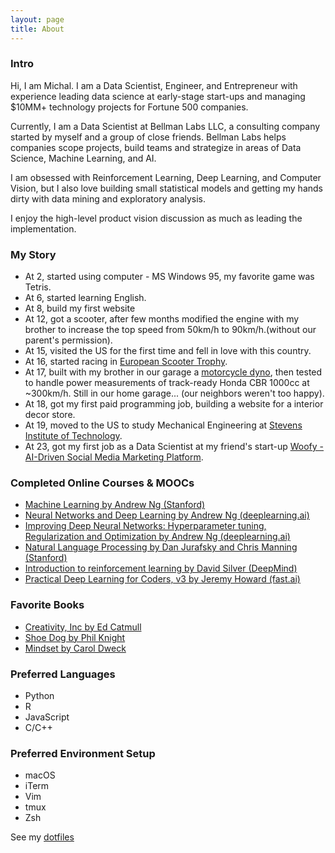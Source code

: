 ```yaml
---
layout: page
title: About
---
```


### Intro
Hi, I am Michal. I am a Data Scientist, Engineer, and Entrepreneur with experience leading data science at early-stage start-ups and managing $10MM+ technology projects for Fortune 500 companies.

Currently, I am a Data Scientist at Bellman Labs LLC, a consulting company started by myself and a group of close friends. Bellman Labs helps companies scope projects, build teams and strategize in areas of Data Science, Machine Learning, and AI.

I am obsessed with Reinforcement Learning, Deep Learning, and Computer Vision, but I also love building small statistical models and getting my hands dirty with data mining and exploratory analysis.

I enjoy the high-level product vision discussion as much as leading the implementation.

<!-- In my free time I enjoy hanging out with my wife Heather and son Amber. I am the winner of season 3 of the reality TV show "King of the Nerds." As a hobby I enjoy mixing technology and humor, leading to the creation of things like TweetMashup.com and AI generated license plates. -->

### My Story
* At 2, started using computer - MS Windows 95, my favorite game was Tetris.
* At 6, started learning English.
* At 8, build my first website
* At 12, got a scooter, after few months modified the engine with my brother to increase the top speed from 50km/h to 90km/h.(without our parent's permission).
* At 15, visited the US for the first time and fell in love with this country.
* At 16, started racing in [European Scooter Trophy](https://www.europeanscootertrophy.de/en/).
* At 17, built with my brother in our garage a [motorcycle dyno](https://en.wikipedia.org/wiki/Dynamometer), then tested to handle power measurements of track-ready Honda CBR 1000cc at ~300km/h. Still in our home garage... (our neighbors weren't too happy).
* At 18, got my first paid programming job, building a website for a interior decor store.
* At 19, moved to the US to study Mechanical Engineering at [Stevens Institute of Technology](stevens.edu).
* At 23, got my first job as a Data Scientist at my friend's start-up [Woofy - AI-Driven Social Media Marketing Platform](hellowoofy.com).

### Completed Online Courses & MOOCs
* [Machine Learning by Andrew Ng (Stanford)](https://www.coursera.org/learn/machine-learning)
* [Neural Networks and Deep Learning by Andrew Ng (deeplearning.ai)](https://www.coursera.org/account/accomplishments/verify/RSQL6PTPDH7Q)
* [Improving Deep Neural Networks: Hyperparameter tuning, Regularization and Optimization by Andrew Ng (deeplearning.ai)](https://www.coursera.org/account/accomplishments/verify/VH3FJWXHPJXQ)
* [Natural Language Processing by Dan Jurafsky and Chris Manning (Stanford)](https://www.youtube.com/watch?v=oWsMIW-5xUc&list=PLLssT5z_DsK8HbD2sPcUIDfQ7zmBarMYv)
* [Introduction to reinforcement learning by David Silver (DeepMind)](https://www.youtube.com/watch?v=2pWv7GOvuf0&list=PLqYmG7hTraZDM-OYHWgPebj2MfCFzFObQ)
* [Practical Deep Learning for Coders, v3 by Jeremy Howard (fast.ai)](https://course.fast.ai/)
<!-- * [Natural Language Processing with Deep Learning by Chris Manning and Richar Socher (Stanford)](https://www.youtube.com/watch?v=OQQ-W_63UgQ) -->

<!-- ### Favorite Papers -->
<!-- *  -->

### Favorite Books
* [Creativity, Inc by Ed Catmull](https://www.amazon.com/Creativity-Inc-Overcoming-Unseen-Inspiration/dp/0812993012)
* [Shoe Dog by Phil Knight](https://www.amazon.com/dp/1501135929/ref=cm_sw_em_r_mt_dp_U_wQtbEb585M4FD)
* [Mindset by Carol Dweck](https://www.amazon.com/dp/0345472322/ref=cm_sw_em_r_mt_dp_U_GRtbEbJHCFBW3)

### Preferred Languages
* Python
* R
* JavaScript
* C/C++

### Preferred Environment Setup
* macOS
* iTerm
* Vim
* tmux
* Zsh

See my [dotfiles](https://github.com/Michalos88/dotfiles)

